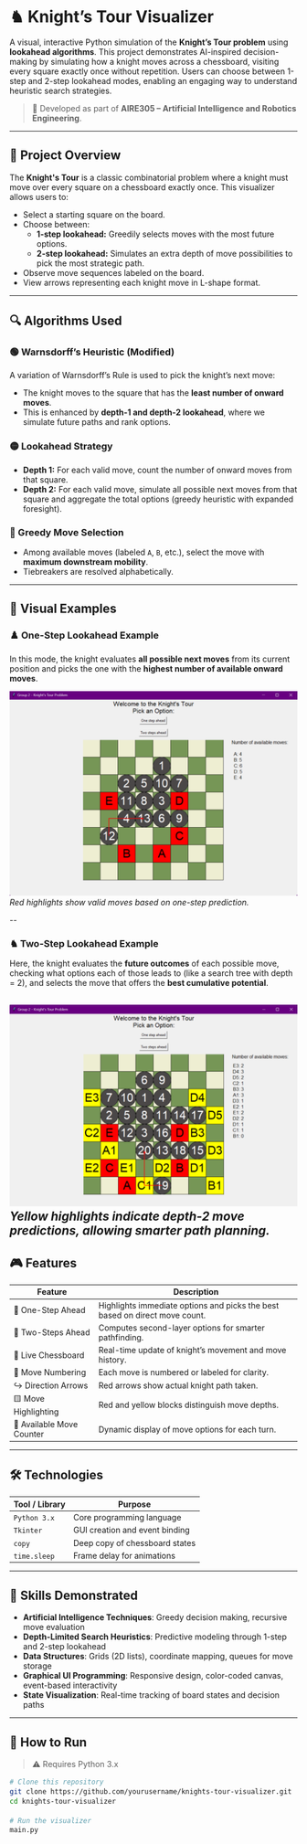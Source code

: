 # ♞ Knight’s Tour Visualizer

A visual, interactive Python simulation of the **Knight’s Tour problem** using **lookahead algorithms**. This project demonstrates AI-inspired decision-making by simulating how a knight moves across a chessboard, visiting every square exactly once without repetition. Users can choose between 1-step and 2-step lookahead modes, enabling an engaging way to understand heuristic search strategies.

> 🧠 Developed as part of **AIRE305 – Artificial Intelligence and Robotics Engineering**.

---

## 📌 Project Overview

The **Knight's Tour** is a classic combinatorial problem where a knight must move over every square on a chessboard exactly once. This visualizer allows users to:

- Select a starting square on the board.
- Choose between:
  - **1-step lookahead:** Greedily selects moves with the most future options.
  - **2-step lookahead:** Simulates an extra depth of move possibilities to pick the most strategic path.
- Observe move sequences labeled on the board.
- View arrows representing each knight move in L-shape format.

---

## 🔍 Algorithms Used

### 🟢 Warnsdorff’s Heuristic (Modified)
A variation of Warnsdorff’s Rule is used to pick the knight’s next move:
- The knight moves to the square that has the **least number of onward moves**.
- This is enhanced by **depth-1 and depth-2 lookahead**, where we simulate future paths and rank options.

### 🟡 Lookahead Strategy
- **Depth 1:** For each valid move, count the number of onward moves from that square.
- **Depth 2:** For each valid move, simulate all possible next moves from that square and aggregate the total options (greedy heuristic with expanded foresight).

### 🔺 Greedy Move Selection
- Among available moves (labeled `A`, `B`, etc.), select the move with **maximum downstream mobility**.
- Tiebreakers are resolved alphabetically.

---
## 📸 Visual Examples

### ♟️ One-Step Lookahead Example

In this mode, the knight evaluates **all possible next moves** from its current position and picks the one with the **highest number of available onward moves**.

![1-Step Lookahead](1step_lookahead.png)
*Red highlights show valid moves based on one-step prediction.*

--

### ♞ Two-Step Lookahead Example

Here, the knight evaluates the **future outcomes** of each possible move, checking what options each of those leads to (like a search tree with depth = 2), and selects the move that offers the **best cumulative potential**.

![2-Step Lookahead](2step_lookahead.png)
*Yellow highlights indicate depth-2 move predictions, allowing smarter path planning.*
---
## 🎮 Features

| Feature | Description |
|--------|-------------|
| 🎯 One-Step Ahead | Highlights immediate options and picks the best based on direct move count. |
| 🧠 Two-Steps Ahead | Computes second-layer options for smarter pathfinding. |
| 🧩 Live Chessboard | Real-time update of knight’s movement and move history. |
| 🔢 Move Numbering | Each move is numbered or labeled for clarity. |
| ↪️ Direction Arrows | Red arrows show actual knight path taken. |
| 🟨 Move Highlighting | Red and yellow blocks distinguish move depths. |
| 🧾 Available Move Counter | Dynamic display of move options for each turn. |

---

## 🛠️ Technologies

| Tool / Library | Purpose |
|----------------|---------|
| `Python 3.x` | Core programming language |
| `Tkinter` | GUI creation and event binding |
| `copy` | Deep copy of chessboard states |
| `time.sleep` | Frame delay for animations |

---

## 🧠 Skills Demonstrated

- **Artificial Intelligence Techniques**: Greedy decision making, recursive move evaluation
- **Depth-Limited Search Heuristics**: Predictive modeling through 1-step and 2-step lookahead
- **Data Structures**: Grids (2D lists), coordinate mapping, queues for move storage
- **Graphical UI Programming**: Responsive design, color-coded canvas, event-based interactivity
- **State Visualization**: Real-time tracking of board states and decision paths

---

## 🚀 How to Run

> ⚠️ Requires Python 3.x

```bash
# Clone this repository
git clone https://github.com/yourusername/knights-tour-visualizer.git
cd knights-tour-visualizer

# Run the visualizer
main.py
